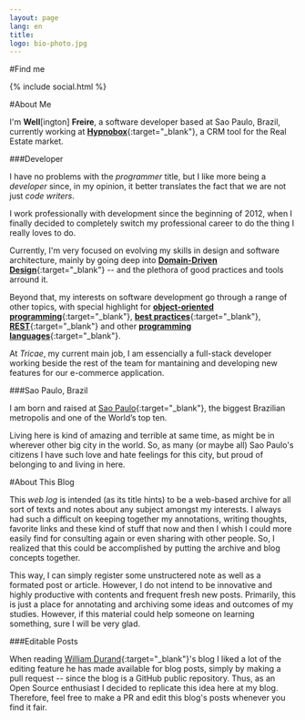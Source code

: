 ```yaml
---
layout: page
lang: en
title: 
logo: bio-photo.jpg
---
```


#Find me

{% include social.html %}

#<a name="about_me"></a>About Me

I'm **Well**[ington] **Freire**, a software developer based at Sao Paulo, Brazil, currently working at [**Hypnobox**](http://www.hypnobox.com.br){:target="_blank"}, a CRM tool for the Real Estate market.

###Developer

I have no problems with the *programmer* title, but I like more being a *developer* since, in my opinion, it better translates the fact that we are not just *code writers*.

I work professionally with development since the beginning of 2012, when I finally decided to completely switch my professional career to do the thing I really loves to do.

Currently, I'm very focused on evolving my skills in design and software architecture, mainly by going deep into [**Domain-Driven Design**](/en/ddd){:target="_blank"} -- and the plethora of good practices and tools arround it.

Beyond that, my interests on software development go through a range of other topics, with special highlight for [**object-oriented programming**](/en/oop){:target="_blank"}, [**best practices**](/en/best-practices){:target="_blank"}, [**REST**](/en/rest){:target="_blank"} and other [**programming languages**](/en/programming-languages){:target="_blank"}.

At *Tricae*, my current main job, I am essencially a full-stack developer working beside the rest of the team for mantaining and developing new features for our e-commerce application.

###Sao Paulo, Brazil

I am born and raised at [Sao Paulo](http://en.wikipedia.org/wiki/S%C3%A3o_Paulo){:target="_blank"}, the biggest Brazilian metropolis and one of the World’s top ten. 

Living here is kind of amazing and terrible at same time, as might be in wherever other big city in the world. So, as many (or maybe all) Sao Paulo's citizens I have such love and hate feelings for this city, but proud of belonging to and living in here.

#<a name="about_blog"></a>About This Blog

This *web log* is intended (as its title hints) to be a web-based archive for all sort of texts and notes about any subject amongst my interests. I always had such a difficult on keeping together my annotations, writing thoughts, favorite links and these kind of stuff that now and then I whish I could more easily find for consulting again or even sharing with other people. So, I realized that this could be accomplished by putting the archive and blog concepts together.

This way, I can simply register some unstructered note as well as a formated post or article. However, I do not intend to be innovative and highly productive with contents and frequent fresh new posts. Primarily, this is just a place for annotating and archiving some ideas and outcomes of my studies. However, if this material could help someone on learning something, sure I will be very glad.

###Editable Posts

When reading [William Durand](http://williamdurand.fr/){:target="_blank"}'s blog I liked a lot of the editing feature he has made available for blog posts, simply by making a pull request -- since the blog is a GitHub public repository. Thus, as an Open Source enthusiast I decided to replicate this idea here at my blog. Therefore, feel free to make a PR and edit this blog's posts whenever you find it fair.